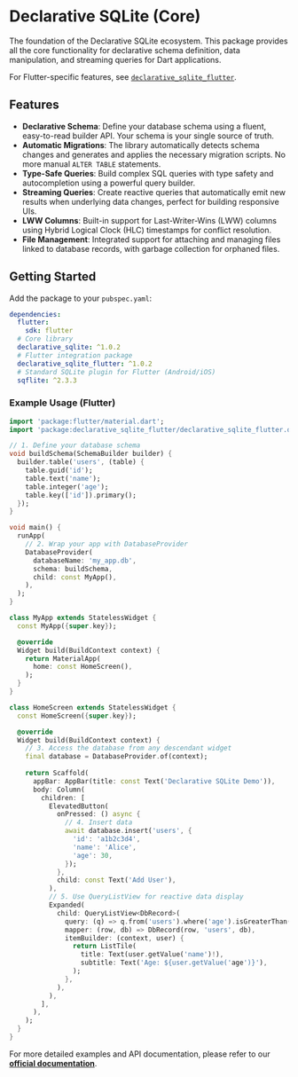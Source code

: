 # Declarative SQLite (Core)

The foundation of the Declarative SQLite ecosystem. This package provides all the core functionality for declarative schema definition, data manipulation, and streaming queries for Dart applications.

For Flutter-specific features, see [`declarative_sqlite_flutter`](../declarative_sqlite_flutter/).

## Features

- **Declarative Schema**: Define your database schema using a fluent, easy-to-read builder API. Your schema is your single source of truth.
- **Automatic Migrations**: The library automatically detects schema changes and generates and applies the necessary migration scripts. No more manual `ALTER TABLE` statements.
- **Type-Safe Queries**: Build complex SQL queries with type safety and autocompletion using a powerful query builder.
- **Streaming Queries**: Create reactive queries that automatically emit new results when underlying data changes, perfect for building responsive UIs.
- **LWW Columns**: Built-in support for Last-Writer-Wins (LWW) columns using Hybrid Logical Clock (HLC) timestamps for conflict resolution.
- **File Management**: Integrated support for attaching and managing files linked to database records, with garbage collection for orphaned files.

## Getting Started

Add the package to your `pubspec.yaml`:

```yaml
dependencies:
  flutter:
    sdk: flutter
  # Core library
  declarative_sqlite: ^1.0.2
  # Flutter integration package
  declarative_sqlite_flutter: ^1.0.2
  # Standard SQLite plugin for Flutter (Android/iOS)
  sqflite: ^2.3.3
```

### Example Usage (Flutter)

```dart
import 'package:flutter/material.dart';
import 'package:declarative_sqlite_flutter/declarative_sqlite_flutter.dart';

// 1. Define your database schema
void buildSchema(SchemaBuilder builder) {
  builder.table('users', (table) {
    table.guid('id');
    table.text('name');
    table.integer('age');
    table.key(['id']).primary();
  });
}

void main() {
  runApp(
    // 2. Wrap your app with DatabaseProvider
    DatabaseProvider(
      databaseName: 'my_app.db',
      schema: buildSchema,
      child: const MyApp(),
    ),
  );
}

class MyApp extends StatelessWidget {
  const MyApp({super.key});

  @override
  Widget build(BuildContext context) {
    return MaterialApp(
      home: const HomeScreen(),
    );
  }
}

class HomeScreen extends StatelessWidget {
  const HomeScreen({super.key});

  @override
  Widget build(BuildContext context) {
    // 3. Access the database from any descendant widget
    final database = DatabaseProvider.of(context);
    
    return Scaffold(
      appBar: AppBar(title: const Text('Declarative SQLite Demo')),
      body: Column(
        children: [
          ElevatedButton(
            onPressed: () async {
              // 4. Insert data
              await database.insert('users', {
                'id': 'a1b2c3d4',
                'name': 'Alice',
                'age': 30,
              });
            },
            child: const Text('Add User'),
          ),
          // 5. Use QueryListView for reactive data display
          Expanded(
            child: QueryListView<DbRecord>(
              query: (q) => q.from('users').where('age').isGreaterThan(25),
              mapper: (row, db) => DbRecord(row, 'users', db),
              itemBuilder: (context, user) {
                return ListTile(
                  title: Text(user.getValue('name')!),
                  subtitle: Text('Age: ${user.getValue('age')}'),
                );
              },
            ),
          ),
        ],
      ),
    );
  }
}
```

For more detailed examples and API documentation, please refer to our [**official documentation**](https://graknol.github.io/declarative_sqlite/docs/core-library/intro).
